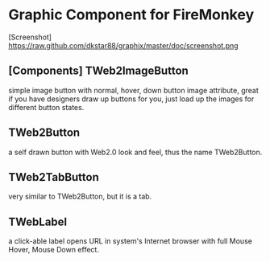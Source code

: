 
Graphic Component for FireMonkey
=======


[Screenshot]
https://raw.github.com/dkstar88/graphix/master/doc/screenshot.png


[Components]
TWeb2ImageButton 
----------------
simple image button with normal, hover, down button image attribute, great if you have designers draw up buttons for you, just load up the images for different button states. 


TWeb2Button 
----------------
a self drawn button with Web2.0 look and feel, thus the name TWeb2Button.

TWeb2TabButton 
----------------
very similar to TWeb2Button, but it is a tab.

TWebLabel
----------------
a click-able label opens URL in system's Internet browser with full Mouse Hover, Mouse Down effect. 
